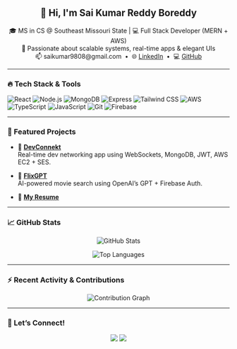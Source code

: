 <!-- Profile header -->
<h2 align="center">👋 Hi, I'm Sai Kumar Reddy Boreddy</h2>
<p align="center">
  🎓 MS in CS @ Southeast Missouri State | 💻 Full Stack Developer (MERN + AWS)<br>
  🧠 Passionate about scalable systems, real-time apps & elegant UIs<br>
  📫 saikumar9808@gmail.com &nbsp;•&nbsp;
  🌐 <a href="https://www.linkedin.com/in/sai-boreddy/">LinkedIn</a> &nbsp;•&nbsp;
  💻 <a href="https://github.com/saikumar14-08">GitHub</a>
</p>

---

### 🔥 Tech Stack & Tools

![React](https://img.shields.io/badge/-React-61DAFB?style=flat&logo=react&logoColor=black)
![Node.js](https://img.shields.io/badge/-Node.js-339933?style=flat&logo=nodedotjs&logoColor=white)
![MongoDB](https://img.shields.io/badge/-MongoDB-47A248?style=flat&logo=mongodb&logoColor=white)
![Express](https://img.shields.io/badge/-Express.js-black?style=flat&logo=express&logoColor=white)
![Tailwind CSS](https://img.shields.io/badge/-TailwindCSS-38B2AC?style=flat&logo=tailwind-css&logoColor=white)
![AWS](https://img.shields.io/badge/-AWS-FF9900?style=flat&logo=amazonaws&logoColor=white)
![TypeScript](https://img.shields.io/badge/-TypeScript-007ACC?style=flat&logo=typescript&logoColor=white)
![JavaScript](https://img.shields.io/badge/-JavaScript-F7DF1E?style=flat&logo=javascript&logoColor=black)
![Git](https://img.shields.io/badge/-Git-F05032?style=flat&logo=git&logoColor=white)
![Firebase](https://img.shields.io/badge/-Firebase-FFCA28?style=flat&logo=firebase&logoColor=black)

---

### 🚀 Featured Projects

- 🔗 [**DevConnekt**](https://www.devconnekt.com/)  
  Real-time dev networking app using WebSockets, MongoDB, JWT, AWS EC2 + SES.

- 🔗 [**FlixGPT**](https://saiflixgpt.netlify.app/)  
  AI-powered movie search using OpenAI’s GPT + Firebase Auth.

- 📄 [**My Resume**](https://drive.google.com/file/d/1O5XzvTUI-cWSLRwqlJ8r7kAV6VO-L3JD/view?usp=sharing)

---

### 📈 GitHub Stats

<p align="center">
  <img src="https://github-readme-stats.vercel.app/api?username=saikumar14-08&show_icons=true&theme=tokyonight&hide_border=true" alt="GitHub Stats" />
</p>

<p align="center">
  <img src="https://github-readme-stats.vercel.app/api/top-langs/?username=saikumar14-08&layout=compact&theme=tokyonight&hide_border=true" alt="Top Languages" />
</p>

---

### ⚡ Recent Activity & Contributions

<p align="center">
  <img src="https://github-readme-activity-graph.vercel.app/graph?username=saikumar14-08&theme=tokyo-night&hide_border=true" alt="Contribution Graph" />
</p>

---

### 🤝 Let’s Connect!

<p align="center">
  <a href="https://www.linkedin.com/in/sai-boreddy/"><img src="https://img.shields.io/badge/LinkedIn-blue?style=for-the-badge&logo=linkedin&logoColor=white"/></a>
  <a href="https://github.com/saikumar14-08"><img src="https://img.shields.io/badge/GitHub-100000?style=for-the-badge&logo=github&logoColor=white"/></a>
</p>
